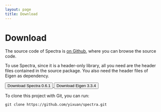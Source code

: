 ```yaml
---
layout: page
title: Download
---
```


# Download

The source code of Spectra is [on Github](https://github.com/yixuan/spectra),
where you can browse the source code.

To use Spectra, since it is a header-only library, all you need are the
header files contained in the source package. You also need the header files
of Eigen as dependency.

<a href="https://github.com/yixuan/spectra/archive/v0.6.1.tar.gz">
<button type="button" class="btn btn-success btn-sm">
<span class="glyphicon glyphicon-download"></span> Download Spectra 0.6.1
</button>
</a>

<a href="https://bitbucket.org/eigen/eigen/get/3.3.4.tar.gz">
<button type="button" class="btn btn-success btn-sm">
<span class="glyphicon glyphicon-download"></span> Download Eigen 3.3.4
</button>
</a>

To clone this project with Git, you can run:

~~~
git clone https://github.com/yixuan/spectra.git
~~~
